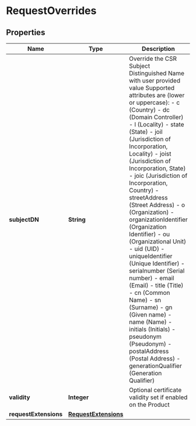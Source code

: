 

# RequestOverrides


## Properties

| Name | Type | Description | Notes |
|------------ | ------------- | ------------- | -------------|
|**subjectDN** | **String** | Override the CSR Subject Distinguished Name with user provided value Supported attributes are (lower or uppercase):   - c (Country)   - dc (Domain Controller)   - l (Locality)   - state (State)   - joil (Jurisdiction of Incorporation, Locality)   - joist (Jurisdiction of Incorporation, State)   - joic (Jurisdiction of Incorporation, Country)   - streetAddress (Street Address)   - o (Organization)   - organizationIdentifier (Organization Identifier)   - ou (Organizational Unit)   - uid (UID)   - uniqueIdentifier (Unique Identifier)   - serialnumber (Serial number)   - email (Email)   - title (Title)   - cn (Common Name)   - sn (Surname)   - gn (Given name)   - name (Name)   - initials (Initials)   - pseudonym (Pseudonym)   - postalAddress (Postal Address)   - generationQualifier (Generation Qualifier)  |  [optional] |
|**validity** | **Integer** | Optional certificate validity set if enabled on the Product  |  [optional] |
|**requestExtensions** | [**RequestExtensions**](RequestExtensions.md) |  |  [optional] |



